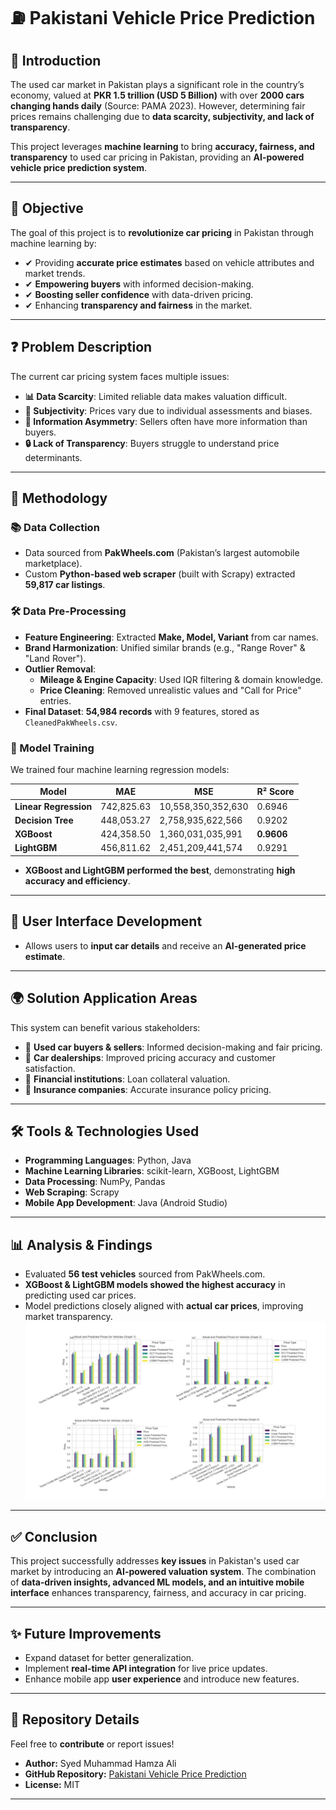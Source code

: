 # ⛽ Pakistani Vehicle Price Prediction

## 📄 Introduction
The used car market in Pakistan plays a significant role in the country’s economy, valued at **PKR 1.5 trillion (USD 5 Billion)** with over **2000 cars changing hands daily** (Source: PAMA 2023). However, determining fair prices remains challenging due to **data scarcity, subjectivity, and lack of transparency**.

This project leverages **machine learning** to bring **accuracy, fairness, and transparency** to used car pricing in Pakistan, providing an **AI-powered vehicle price prediction system**.

---

## 🌟 Objective
The goal of this project is to **revolutionize car pricing** in Pakistan through machine learning by:
- ✔ Providing **accurate price estimates** based on vehicle attributes and market trends.
- ✔ **Empowering buyers** with informed decision-making.
- ✔ **Boosting seller confidence** with data-driven pricing.
- ✔ Enhancing **transparency and fairness** in the market.

---

## ❓ Problem Description
The current car pricing system faces multiple issues:
- **📊 Data Scarcity**: Limited reliable data makes valuation difficult.
- **🤖 Subjectivity**: Prices vary due to individual assessments and biases.
- **🎨 Information Asymmetry**: Sellers often have more information than buyers.
- **🔒 Lack of Transparency**: Buyers struggle to understand price determinants.

---

## 🔬 Methodology
### 📚 Data Collection
- Data sourced from **PakWheels.com** (Pakistan’s largest automobile marketplace).
- Custom **Python-based web scraper** (built with Scrapy) extracted **59,817 car listings**.

### 🛠 Data Pre-Processing
- **Feature Engineering**: Extracted **Make, Model, Variant** from car names.
- **Brand Harmonization**: Unified similar brands (e.g., "Range Rover" & "Land Rover").
- **Outlier Removal**:
  - **Mileage & Engine Capacity**: Used IQR filtering & domain knowledge.
  - **Price Cleaning**: Removed unrealistic values and "Call for Price" entries.
- **Final Dataset**: **54,984 records** with 9 features, stored as `CleanedPakWheels.csv`.

### 🎯 Model Training
We trained four machine learning regression models:

| Model | MAE | MSE | R² Score |
|--------|--------------|-----------------|------------|
| **Linear Regression** | 742,825.63 | 10,558,350,352,630 | 0.6946 |
| **Decision Tree** | 448,053.27 | 2,758,935,622,566 | 0.9202 |
| **XGBoost** | 424,358.50 | 1,360,031,035,991 | **0.9606** |
| **LightGBM** | 456,811.62 | 2,451,209,441,574 | 0.9291 |

- **XGBoost and LightGBM performed the best**, demonstrating **high accuracy and efficiency**.

---

## 📲 User Interface Development
- Allows users to **input car details** and receive an **AI-generated price estimate**.

---

## 🌍 Solution Application Areas
This system can benefit various stakeholders:
- 🚗 **Used car buyers & sellers**: Informed decision-making and fair pricing.
- 🏢 **Car dealerships**: Improved pricing accuracy and customer satisfaction.
- 🏦 **Financial institutions**: Loan collateral valuation.
- 💼 **Insurance companies**: Accurate insurance policy pricing.

---

## 🛠️ Tools & Technologies Used
- **Programming Languages**: Python, Java
- **Machine Learning Libraries**: scikit-learn, XGBoost, LightGBM
- **Data Processing**: NumPy, Pandas
- **Web Scraping**: Scrapy
- **Mobile App Development**: Java (Android Studio)

---

## 📊 Analysis & Findings
- Evaluated **56 test vehicles** sourced from PakWheels.com.
- **XGBoost & LightGBM models showed the highest accuracy** in predicting used car prices.
- Model predictions closely aligned with **actual car prices**, improving market transparency.
![Screenshot 1](https://github.com/SyedMuhammadHamzaAli/Pakistani-Vehicle-Price-Prediction-/blob/main/Pakistani%20Vehicle%20price%20predict.png)
---

## ✅ Conclusion
This project successfully addresses **key issues** in Pakistan's used car market by introducing an **AI-powered valuation system**. The combination of **data-driven insights, advanced ML models, and an intuitive mobile interface** enhances transparency, fairness, and accuracy in car pricing.

---

## ✨ Future Improvements
- Expand dataset for better generalization.
- Implement **real-time API integration** for live price updates.
- Enhance mobile app **user experience** and introduce new features.

---

## 🔗 Repository Details
Feel free to **contribute** or report issues! 
- **Author:** Syed Muhammad Hamza Ali  
- **GitHub Repository:** [Pakistani Vehicle Price Prediction](https://github.com/SyedMuhammadHamzaAli/Weapon-Detection-System)  
- **License:** MIT  

---
